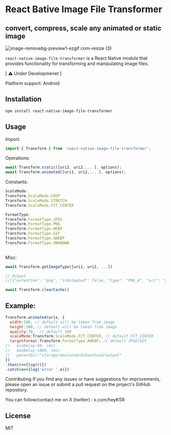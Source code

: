 # React Bative Image File Transformer
## convert, compress, scale any animated or static image 
![image-removebg-preview1-ezgif com-resize (3)](https://github.com/KishorJena/react-native-image-file-transformer/assets/19212755/e8746a4a-9ae0-46ae-994b-b211d38c621b)

`react-native-image-file-transformer` is a React Native module that provides functionality for transforming and manipulating image files. 

[ ⚠️ Under Developmenet ]

Platform support: Android

## Installation

```sh
npm install react-native-image-file-transformer
```

## Usage

Import:
```js
import { Transform } from 'react-native-image-file-transformer';
```

Operations:
```js
await Transform.static([uri2, uri2,... ], options);
await Transform.animated([uri1, uri2,... ], options);
```

Constants:
```js
ScaleMode:
Transform.ScaleMode.CROP
Transform.ScaleMode.STRETCH
Transform.ScaleMode.FIT_CENTER

FormatType:
Transform.FormatType.JPEG
Transform.FormatType.PNG
Transform.FormatType.WEBP
Transform.FormatType.GIF
Transform.FormatType.AWEBP
Transform.FormatType.UNKNOWN
 
```
Misc:
```js
await Transform.getImageType([uri1, uri2, ...])

// Output
//[{"extention": "png", "isAnimated": false, "type": "PNG_A", "uri": "/storage/emulated/..."}] 
```
```js
await Transform.clearCache()
```
## Example:
```js
Transform.animated(uris, { 
  width:100, // default will be taken from image
  height:100, // default will be taken from image
  quality:70,  // default 100
  scaleMode:Transform.ScaleMode.FIT_CENTER, // default FIT_CENTER
  targetFormat:Transform.FormatType.AWEBP, // default JPGE/GIF
//   minDelay:80, (ms)
//   maxDelay:1000, (ms)
//   parentDir:"storage/emulated/0/Download/output"
})
.then(r=>{log(r)})
.catch(e=>{log('error ',e)})
```

Contributing
If you find any issues or have suggestions for improvements, please open an issue or submit a pull request on the project's GitHub repository.

You can follow/contact me on
X (twitter) : x.com/heyKSR

## License

MIT
